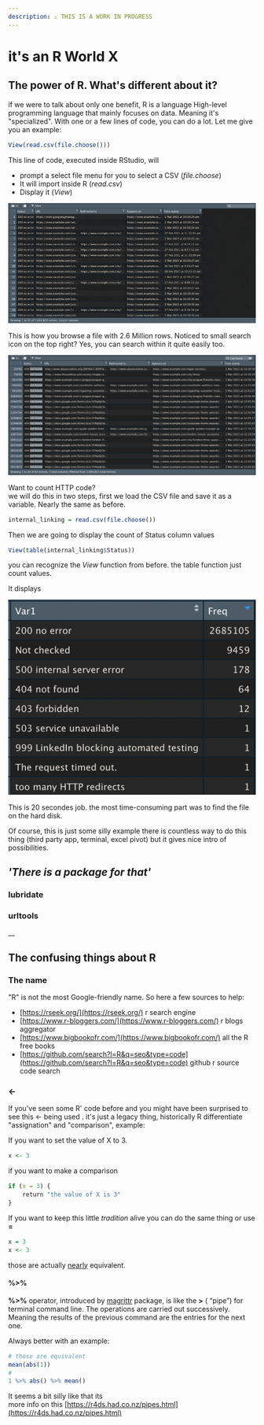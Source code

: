 ```yaml
---
description: ⚠️ THIS IS A WORK IN PROGRESS
---
```


# it's an R World X

## The power of R. What's different about it?

if we were to talk about only one benefit, R is a language High-level programming language that mainly focuses on data. Meaning it's "specialized". With one or a few lines of code, you can do a lot. Let me give you an example:

```r
View(read.csv(file.choose()))
```

This line of code, executed inside RStudio, will 

* prompt a select file menu for you to select a CSV  \(_file.choose_\)
* It will import inside R \(_read.csv_\) 
* Display it \(_View_\)

![this is a file of internal linking](.gitbook/assets/tfobxabjri%20%281%29.gif)

This is how you browse a file with 2.6 Million rows. Noticed to small search icon on the top right? Yes, you can search within it quite easily too.

![search for dead links using http code](.gitbook/assets/screenshot-2021-04-10-at-12.45.14-pm.png)

Want to count HTTP code?  
we will do this in two steps, first we load the CSV file and save it as a variable. Nearly the same as before.

```r
internal_linking = read.csv(file.choose())
```

Then we are going to display the count of Status column values

```r
View(table(internal_linking$Status))
```

you can recognize the _View_ function from before. the table function just count values.

It displays

![count of http code](.gitbook/assets/screenshot-2021-04-10-at-12.55.52-pm.png)

This is 20 secondes job. the most time-consuming part was to find the file on the hard disk. 

Of course, this is just some silly example there is countless way to do this thing \(third party app, terminal, excel pivot\) but it gives nice intro of possibilities.

## _'There is a package for that'_

### lubridate

### urltools





\_\_



## The confusing things about R

### The name

"R" is not the most Google-friendly name. So here a few sources to help:

* [https://rseek.org/](https://rseek.org/) r search engine
* [https://www.r-bloggers.com/](https://www.r-bloggers.com/) r blogs aggregator
* [https://www.bigbookofr.com/](https://www.bigbookofr.com/) all the R free books
* [https://github.com/search?l=R&q=seo&type=code](https://github.com/search?l=R&q=seo&type=code) github r source code search

### &lt;- 

If you've seen some R' code before and you might have been surprised to see this &lt;-  being used . it's just a legacy thing, historically R differentiate  "assignation"  and "comparison", example:

If you want to set the value of X to 3.   

```r
x <- 3
```

if you want to make a comparison

```r
if (x = 3) {
    return "the value of X is 3"
}
```

If you want to keep this little _tradition_ alive you can do the same thing or use **=**

```r
x = 3
x <- 3
```

those are actually [nearly](https://stackoverflow.com/questions/1741820/what-are-the-differences-between-and-assignment-operators-in-r) equivalent.

#### %&gt;%

 **%&gt;%** operator, introduced by [magrittr](https://cran.r-project.org/web/packages/magrittr/vignettes/magrittr.html) package, is like the **&gt;** \( “pipe”\) for terminal command line. The operations are carried out successively. Meaning the results of the previous command are the entries for the next one.

Always better with an example:

```r
# those are equivalent
mean(abs(1))
#
1 %>% abs() %>% mean()
```

It seems a bit silly like that its   
more info on this [https://r4ds.had.co.nz/pipes.html](https://r4ds.had.co.nz/pipes.html)

